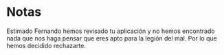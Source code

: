 # Notas

Estimado Fernando hemos revisado tu aplicación y no hemos encontrado nada que nos haga pensar que eres apto para la legión del mal. Por lo que hemos decidido rechazarte.
